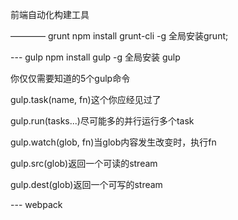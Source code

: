 前端自动化构建工具


———— grunt
npm install grunt-cli -g  全局安装grunt;


--- gulp
npm install gulp -g  全局安装 gulp

你仅仅需要知道的5个gulp命令

gulp.task(name, fn)这个你应经见过了

gulp.run(tasks...)尽可能多的并行运行多个task

gulp.watch(glob, fn)当glob内容发生改变时，执行fn

gulp.src(glob)返回一个可读的stream

gulp.dest(glob)返回一个可写的stream


--- webpack


